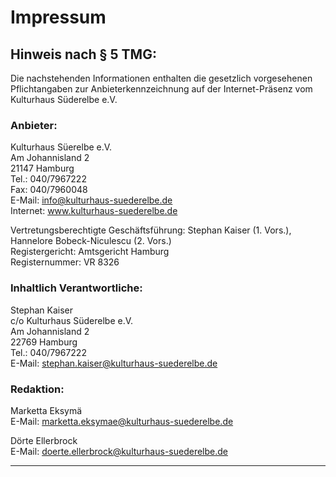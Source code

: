 # Impressum 

## Hinweis nach § 5 TMG:  

Die nachstehenden Informationen enthalten die gesetzlich vorgesehenen Pflichtangaben zur Anbieterkennzeichnung 
auf der Internet-Präsenz vom Kulturhaus Süderelbe e.V. 

### Anbieter:  
Kulturhaus Süerelbe e.V.  
Am Johannisland 2   
21147 Hamburg   
Tel.: 040/7967222  
Fax: 040/7960048  
E-Mail: info@kulturhaus-suederelbe.de  
Internet: www.kulturhaus-suederelbe.de

Vertretungsberechtigte Geschäftsführung: Stephan Kaiser (1. Vors.), Hannelore Bobeck-Niculescu (2. Vors.)  
Registergericht: Amtsgericht Hamburg  
Registernummer: VR 8326    

### Inhaltlich Verantwortliche:    
Stephan Kaiser  
c/o Kulturhaus Süderelbe e.V.  
Am Johannisland 2    
22769 Hamburg  
Tel.: 040/7967222  
E-Mail: stephan.kaiser@kulturhaus-suederelbe.de  

### Redaktion:
Marketta Eksymä  
E-Mail: marketta.eksymae@kulturhaus-suederelbe.de  

Dörte Ellerbrock  
E-Mail: doerte.ellerbrock@kulturhaus-suederelbe.de   

_______________________________________________________________________
